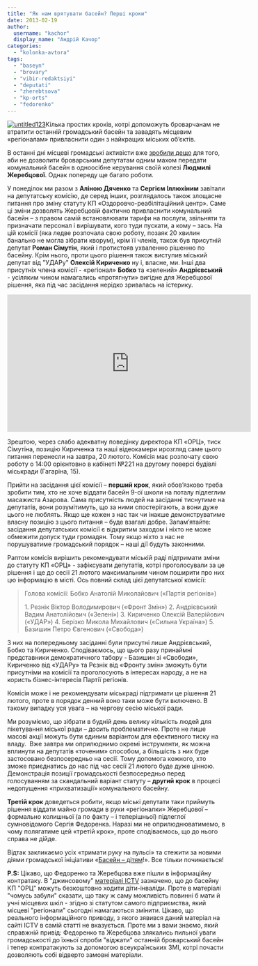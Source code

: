 ```yaml
---
title: "Як нам врятувати басейн? Перші кроки"
date: 2013-02-19
author: 
  username: "kachor"
  display_name: "Андрій Качор"
categories: 
  - "kolonka-avtora"
tags: 
  - "baseyn"
  - "brovary"
  - "vibir-redaktsiyi"
  - "deputati"
  - "zherebtsova"
  - "kp-orts"
  - "fedorenko"
---
```


[![untitled123](https://mpz.brovary.org/wp-content/uploads/2013/02/untitled123.png)](https://mpz.brovary.org/wp-content/uploads/2013/02/untitled123.png)Кілька простих кроків, котрі допоможуть броварчанам не втратити останній громадський басейн та завадять місцевим «регіоналам» привласнити один з найкращих міських об’єктів.

В останні дні місцеві громадські активісти вже [зробили дещо](https://mpz.brovary.org/brovarchanam-poyasnili-yak-zupiniti-hitru-lisichku-zherebtsovu/) для того, аби не дозволити броварським депутатам одним махом передати комунальний басейн в одноосібне керування своїй колезі **Людмилі Жеребцової**. Однак попереду ще багато роботи.

У понеділок ми разом з **Аліною Дяченко** та **Сергієм Іллюхіним** завітали на депутатську комісію, де серед інших, розглядалось також злощасне питання про зміну статуту КП «Оздоровчо-реабілітаційний центр». Саме ці зміни дозволять Жеребцовій фактично привласнити комунальний басейн – з правом самій встановлювати тарифи на послуги, звільняти та призначати персонал і вирішувати, кого туди пускати, а кому – зась. На цій комісії (яка ледве розпочала свою роботу, позаяк 20 хвилин банально не могла зібрати кворум), крім її членів, також був присутній депутат **Роман Сімутін**, який і протистояв ухваленню рішенню по басейну. Крім нього, проти цього рішення також виступив міський депутат від "УДАРу" **Олексій Кириченко** ну і, власне, ми. Інші два присутніх члена комісії - «регіонал» **Бобко** та «зелений» **Андрієвський** - усіляким чином намагались «протягнути» вигідне для Жеребцової рішення, яка під час засідання нерідко зривалась на істерику.

<iframe src="https://www.youtube.com/embed/iOt0Niz8iGQ?list=UUc9EZBO13wTS_Thn4wW0dtA" height="315" width="560" allowfullscreen frameborder="0"></iframe>

Зрештою, через слабо адекватну поведінку директора КП «ОРЦ», тиск Сімутіна, позицію Кириченка та наші відеокамери ирозгляд саме цього питання перенесли на завтра, 20 лютого. Комісія має розпочату свою роботу о 14:00 орієнтовно в кабінеті №221 на другому поверсі будівлі міськради (Гагаріна, 15).

Прийти на засідання цієї комісії – **перший крок**, який обов’язково треба зробити тим, хто не хоче віддати басейн 9-ої школи на поталу підлеглим масажиста Азарова. Сама присутність людей на засіданні тиснутиме на депутатів, вони розумітимуть, що за ними спостерігають, а вони дуже цього не люблять. Якщо ще кожен з нас так чи інакше демонструватиме власну позицію з цього питання – буде взагалі добре. Запам’ятайте: засідання депутатських комісії є відкритим заходом і ніхто не може обмежити допуск туди громадян. Тому якщо ніхто з нас не порушуватиме громадський порядок – наші дії будуть законними.

Раптом комісія вирішить рекомендувати міській раді підтримати зміни до статуту КП «ОРЦ» - зафіксувати депутатів, котрі проголосували за це рішення і ще до сесії 21 лютого максимальним чином поширити про них цю інформацію в місті. Ось повний склад цієї депутатської комісії:

> Голова комісії: Бобко Анатолій Миколайович («Партія регіонів»)
> 
> 1\. Резнік Віктор Володимирович («Фронт Змін») 2. Андрієвський Вадим Анатолійович («Зелені») 3. Кириченко Олексій Валерійович («УДАР») 4. Берізко Микола Михайлович («Сильна Україна») 5. Базишин Петро Євгенович («Свобода»)

З них на попередньому засіданні були присутні лише Андрієвський, Бобко та Кириченко. Сподіваємось, що цього разу принаймні представники демократичного табору - Базишин зі «Свободи», Кириченко від «УДАРу» та Рєзнік від «Фронту змін» зможуть бути присутніми на комісії та проголосують в інтересах народу, а не на користь бізнес-інтересів Партії регіонів.

Комісія може і не рекомендувати міськраді підтримати це рішення 21 лютого, проте в порядок денний воно таки може бути включено. В такому випадку уся увага – на чергову сесію міської ради.

Ми розуміємо, що зібрати в будній день велику кількість людей для пікетування міської ради – досить проблематично. Проте не лише масові акції можуть бути єдиним варіантом для ефективного тиску на владу.  Вже завтра ми оприлюднимо окремі інструменти, як можна вплинути на депутатів «точеним» способом, а більшість з них буде застосовано безпосередньо на сесії. Тому допомога кожного, хто зможе приєднатись до нас під час сесії 21 лютого буде дуже цінною. Демонстрація позиції громадськості безпосередньо перед голосуванням за скандальний варіант статуту – **другий крок** в процесі недопущення «прихватизації» комунального басейну.

**Третій крок** доведеться робити, якщо міські депутати таки приймуть рішення віддати майно громади в руки «регіоналки» Жеребцової – формально колишньої (а по факту – і теперішньої) підлеглої сумновідомого Сергія Федоренка. Наразі ми не оприлюднюватимемо, в чому полягатиме цей «третій крок», проте сподіваємось, що до нього справа не дійде.

Відтак закликаємо усіх «тримати руку на пульсі» та стежити за новими діями громадської ініціативи «[Басейн – дітям](https://vk.com/sprava13a)!». Все тільки починається!

**P.S:** Цікаво, що Федоренко та Жеребцова вже пішли в інформаційну контратаку. В "джинсовому" [матеріалі ICTV](https://fakty.ictv.ua/ua/index/read-news/id/1469980) зазначено, що до басейну КП "ОРЦ" можуть безкоштовно ходити діти-інваліди. Проте в матеріалі "чомусь забули" сказати, що таку ж саму можливість повинні б мати й учні місцевих шкіл - згідно зі статутом самого підприємства, який місцеві "регіонали" сьогодні намагаються змінити. Цікаво, що реального інформаційного приводу, з якого зявився даний матеріал на сайті ICTV в самій статті не вказується. Проте ми з вами знаємо, який справжній привід: Федоренко та Жеребцова злякались пильної уваги громадськості до їхньої спроби "віджати" останній броварський басейн і тепер контратакують за допомогою всеукраїнських ЗМІ, котрі почасти дозволяють собі відверто замовні матеріали.
